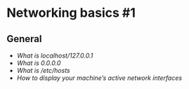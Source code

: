 # Networking basics #1
## General

- _What is localhost/127.0.0.1_
- _What is 0.0.0.0_
- _What is /etc/hosts_
- _How to display your machine’s active network interfaces_
